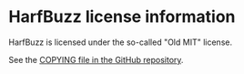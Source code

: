 # HarfBuzz license information

HarfBuzz is licensed under the so-called "Old MIT" license.

See the 
[COPYING file in the GitHub repository](https://github.com/harfbuzz/harfbuzz/blob/main/COPYING).
